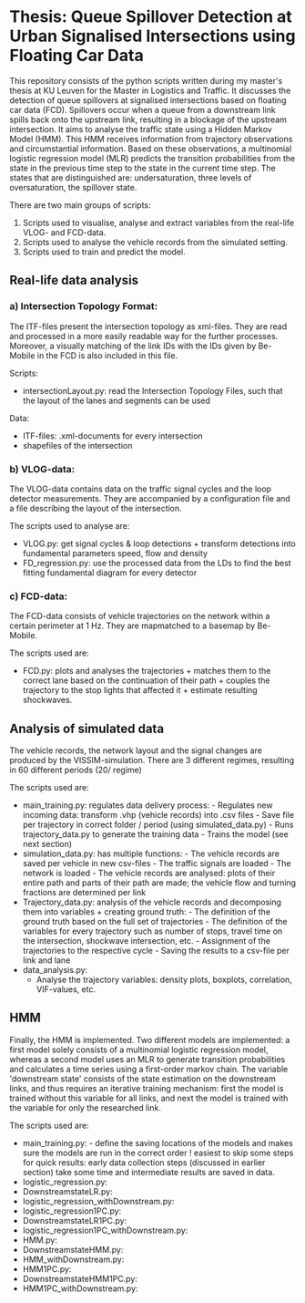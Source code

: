 # Thesis: Queue Spillover Detection at Urban Signalised Intersections using Floating Car Data
This repository consists of the python scripts written during my master's thesis at KU Leuven for the Master in Logistics and Traffic. It discusses the detection of queue spillovers at signalised intersections based on floating car data (FCD). Spillovers occur when a queue from a downstream link spills back onto the upstream link, resulting in a blockage of the upstream intersection. It aims to analyse the traffic state using a Hidden Markov Model (HMM). This HMM receives information from trajectory observations and circumstantial information. Based on these observations, a multinomial logistic regression model (MLR) predicts the transition probabilities from the state in the previous time step to the state in the current time step. The states that are distinguished are: undersaturation, three levels of oversaturation, the spillover state. 

There are two main groups of scripts: 
 1. Scripts used to visualise, analyse and extract variables from the real-life VLOG- and FCD-data.
 2. Scripts used to analyse the vehicle records from the simulated setting.
 3. Scripts used to train and predict the model.

## Real-life data analysis
### a) Intersection Topology Format:
The ITF-files present the intersection topology as xml-files. They are read and processed in a more easily readable way for the further processes. Moreover, a visually matching of the link IDs with the IDs given by Be-Mobile in the FCD is also included in this file. 

Scripts:
 - intersectionLayout.py: read the Intersection Topology Files, such that the layout of the lanes and segments can be used 

Data:
 - ITF-files: .xml-documents for every intersection
 - shapefiles of the intersection
### b) VLOG-data:
The VLOG-data contains data on the traffic signal cycles and the loop detector measurements. They are accompanied by a configuration file and a file describing the layout of the intersection. 

The scripts used to analyse are:
 - VLOG.py: get signal cycles & loop detections + transform detections into fundamental parameters speed, flow and density 
 - FD_regression.py: use the processed data from the LDs to find the best fitting fundamental diagram for every detector

### c) FCD-data:
The FCD-data consists of vehicle trajectories on the network within a certain perimeter at 1 Hz. They are mapmatched to a basemap by Be-Mobile. 

The scripts used are:
 - FCD.py: plots and analyses the trajectories + matches them to the correct lane based on the continuation of their path + couples the trajectory to the stop lights that affected it + estimate resulting shockwaves. 

## Analysis of simulated data
The vehicle records, the network layout and the signal changes are produced by the VISSIM-simulation. There are 3 different regimes, resulting in 60 different periods (20/ regime)

The scripts used are:
 - main_training.py: regulates data delivery process: 
       - Regulates new incoming data: transform .vhp (vehicle records) into .csv files
       - Save file per trajectory in correct folder / period (using simulated_data.py)
       - Runs trajectory_data.py to generate the training data
       - Trains the model (see next section)
 - simulation_data.py: has multiple functions:
       - The vehicle records are saved per vehicle in new csv-files
       - The traffic signals are loaded
       - The network is loaded
       - The vehicle records are analysed: plots of their entire path and parts of their path are made; the vehicle flow and turning fractions are determined per link
 - Trajectory_data.py: analysis of the vehicle records and decomposing them into variables + creating ground truth:
       - The definition of the ground truth based on the full set of trajectories
       - The definition of the variables for every trajectory such as number of stops, travel time on the intersection, shockwave intersection, etc. 
       - Assignment of the trajectories to the respective cycle
       - Saving the results to a csv-file per link and lane
  - data_analysis.py: 
       - Analyse the trajectory variables: density plots, boxplots, correlation, VIF-values, etc. 
 
## HMM
Finally, the HMM is implemented. Two different models are implemented: a first model solely consists of a multinomial logistic regression model, whereas a second model uses an MLR to generate transition probabilities and calculates a time series using a first-order markov chain. The variable 'downstream state' consists of the state estimation on the downstream links, and thus requires an iterative training mechanism: first the model is trained without this variable for all links, and next the model is trained with the variable for only the researched link. 

The scripts used are:
 - main_training.py: 
       - define the saving locations of the models and makes sure the models are run in the correct order
       ! easiest to skip some steps for quick results: early data collection steps (discussed in earlier section) take some time and intermediate results are saved in data. 
 - logistic_regression.py:
 - DownstreamstateLR.py:
 - logistic_regression_withDownstream.py: 
 - logistic_regression1PC.py:
 - DownstreamstateLR1PC.py:
 - logistic_regression1PC_withDownstream.py: 
 - HMM.py:
 - DownstreamstateHMM.py:
 - HMM_withDownstream.py:
 - HMM1PC.py:
 - DownstreamstateHMM1PC.py:
 - HMM1PC_withDownstream.py:
